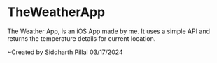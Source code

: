# TheWeatherApp
The Weather App, is an iOS App made by me. It uses a simple API and returns the temperature details for current location.  

~Created by Siddharth Pillai 03/17/2024
